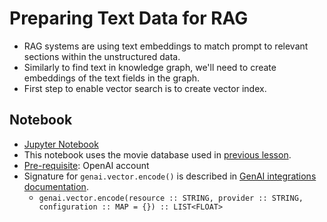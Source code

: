# Preparing Text Data for RAG

- RAG systems are using text embeddings to match prompt to relevant sections within the unstructured data.
- Similarly to find text in knowledge graph, we'll need to create embeddings of the text fields in the graph.
- First step to enable vector search is to create vector index.

## Notebook

- [Jupyter Notebook](../code/L3-prep_text_for_RAG.ipynb)
- This notebook uses the movie database used in [previous lesson](./Lesson_2.md#notebook).
- [Pre-requisite](https://neo4j.com/docs/cypher-manual/current/genai-integrations/#_prerequisites): OpenAI account
- Signature for `genai.vector.encode()` is described in [GenAI integrations documentation](https://neo4j.com/docs/cypher-manual/current/genai-integrations/#single-embedding).
  - `genai.vector.encode(resource :: STRING, provider :: STRING, configuration :: MAP = {}) :: LIST<FLOAT>`

